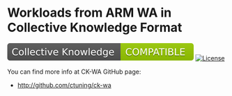 Workloads from ARM WA in Collective Knowledge Format
====================================================

[![compatibility](https://github.com/ctuning/ck-guide-images/blob/master/ck-compatible.svg)](https://github.com/ctuning/ck)
[![License](https://img.shields.io/badge/License-BSD%203--Clause-blue.svg)](https://opensource.org/licenses/BSD-3-Clause)

You can find more info at CK-WA GitHub page:
* http://github.com/ctuning/ck-wa
